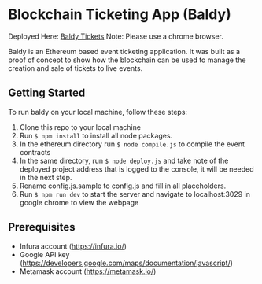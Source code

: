 # Blockchain Ticketing App (Baldy)
Deployed Here: [Baldy Tickets](http://www.baldytickets.com)
Note: Please use a chrome browser.

Baldy is an Ethereum based event ticketing application. It was built as a proof of concept to show how the blockchain can be used to manage the creation and sale of tickets to live events.

## Getting Started

To run baldy on your local machine, follow these steps:
1. Clone this repo to your local machine
2. Run `$ npm install` to install all node packages.
3. In the ethereum directory run `$ node compile.js` to compile the event contracts
4. In the same directory, run `$ node deploy.js` and take note of the deployed project address that is logged to the console, it will be needed in the next step.
5. Rename config.js.sample to config.js and fill in all placeholders.
6. Run `$ npm run dev` to start the server and navigate to localhost:3029 in google chrome to view the webpage

## Prerequisites

- Infura account (https://infura.io/)
- Google API key (https://developers.google.com/maps/documentation/javascript/)
- Metamask account (https://metamask.io/)

